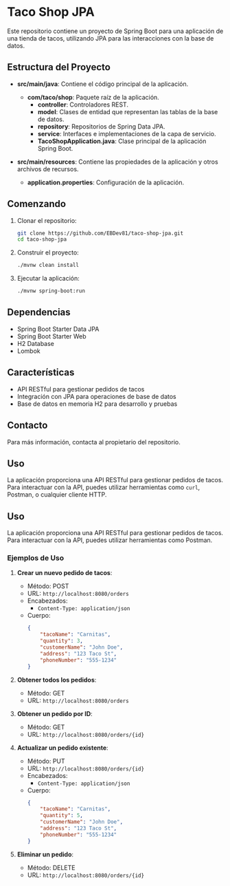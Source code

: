 # Taco Shop JPA

Este repositorio contiene un proyecto de Spring Boot para una aplicación de una tienda de tacos, utilizando JPA para las interacciones con la base de datos.

## Estructura del Proyecto

- **src/main/java**: Contiene el código principal de la aplicación.
  - **com/taco/shop**: Paquete raíz de la aplicación.
    - **controller**: Controladores REST.
    - **model**: Clases de entidad que representan las tablas de la base de datos.
    - **repository**: Repositorios de Spring Data JPA.
    - **service**: Interfaces e implementaciones de la capa de servicio.
    - **TacoShopApplication.java**: Clase principal de la aplicación Spring Boot.

- **src/main/resources**: Contiene las propiedades de la aplicación y otros archivos de recursos.
  - **application.properties**: Configuración de la aplicación.

## Comenzando

1. Clonar el repositorio:
    ```sh
    git clone https://github.com/EBDev81/taco-shop-jpa.git
    cd taco-shop-jpa
    ```

2. Construir el proyecto:
    ```sh
    ./mvnw clean install
    ```

3. Ejecutar la aplicación:
    ```sh
    ./mvnw spring-boot:run
    ```

## Dependencias

- Spring Boot Starter Data JPA
- Spring Boot Starter Web
- H2 Database
- Lombok

## Características

- API RESTful para gestionar pedidos de tacos
- Integración con JPA para operaciones de base de datos
- Base de datos en memoria H2 para desarrollo y pruebas

## Contacto

Para más información, contacta al propietario del repositorio.

## Uso

La aplicación proporciona una API RESTful para gestionar pedidos de tacos. Para interactuar con la API, puedes utilizar herramientas como `curl`, Postman, o cualquier cliente HTTP.

## Uso

La aplicación proporciona una API RESTful para gestionar pedidos de tacos. Para interactuar con la API, puedes utilizar herramientas como Postman.

### Ejemplos de Uso

1. **Crear un nuevo pedido de tacos**:
    - Método: POST
    - URL: `http://localhost:8080/orders`
    - Encabezados:
        - `Content-Type: application/json`
    - Cuerpo:
        ```json
        {
            "tacoName": "Carnitas",
            "quantity": 3,
            "customerName": "John Doe",
            "address": "123 Taco St",
            "phoneNumber": "555-1234"
        }
        ```

2. **Obtener todos los pedidos**:
    - Método: GET
    - URL: `http://localhost:8080/orders`

3. **Obtener un pedido por ID**:
    - Método: GET
    - URL: `http://localhost:8080/orders/{id}`

4. **Actualizar un pedido existente**:
    - Método: PUT
    - URL: `http://localhost:8080/orders/{id}`
    - Encabezados:
        - `Content-Type: application/json`
    - Cuerpo:
        ```json
        {
            "tacoName": "Carnitas",
            "quantity": 5,
            "customerName": "John Doe",
            "address": "123 Taco St",
            "phoneNumber": "555-1234"
        }
        ```

5. **Eliminar un pedido**:
    - Método: DELETE
    - URL: `http://localhost:8080/orders/{id}`

